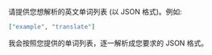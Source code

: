 请提供您想解析的英文单词列表 (以 JSON 格式)。例如:

```json
["example", "translate"]
```

我会按照您提供的单词列表，逐一解析成您要求的 JSON 格式。
 
